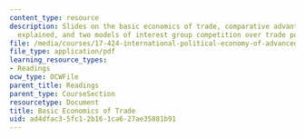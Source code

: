 ```yaml
---
content_type: resource
description: Slides on the basic economics of trade, comparative advantage, Heckscher-Ohlin
  explained, and two models of interest group competition over trade policy.
file: /media/courses/17-424-international-political-economy-of-advanced-industrial-societies-fall-2011/ad4dfac35fc12b161ca627ae35881b91_MIT17_424F11_BasicEcoTrade.pdf
file_type: application/pdf
learning_resource_types:
- Readings
ocw_type: OCWFile
parent_title: Readings
parent_type: CourseSection
resourcetype: Document
title: Basic Economics of Trade
uid: ad4dfac3-5fc1-2b16-1ca6-27ae35881b91
---
```

